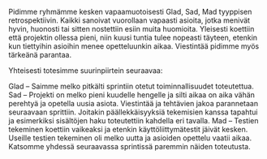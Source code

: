 Pidimme ryhmämme kesken vapaamuotoisesti Glad, Sad, Mad tyyppisen retrospektiivin. Kaikki sanoivat vuorollaan vapaasti asioita, jotka menivät hyvin, huonosti tai sitten nostettiin esiin muita huomioita. Yleisesti koettiin että projektin ollessa pieni, niin kuusi tuntia tulee nopeasti täyteen, etenkin kun tiettyihin asioihin menee opetteluunkin aikaa. Viestintää pidimme myös tärkeänä parantaa.

Yhteisesti totesimme suurinpiirtein seuraavaa:

Glad – Saimme melko pitkälti sprintiin otetut toiminnallisuudet toteutettua.
Sad – Projekti on melko pieni kuudelle hengelle ja silti aikaa on aika vähän perehtyä ja opetella uusia asiota. Viestintää ja tehtävien jakoa parannetaan seuraavaan sprittiin. Joitakin päällekkäisyyksiä tekemisien kanssa tapahtui ja esimerkiksi sisältöjen haku toteutettiin kahdella eri tavalla.
Mad – Testien tekeminen koettiin vaikeaksi ja etenkin käyttöliittymätestit jäivät kesken. Useille testien tekeminen oli melko uutta ja asioiden opettelu vaatii aikaa. Katsomme yhdessä seuraavassa sprintissä paremmin näiden toteutusta.